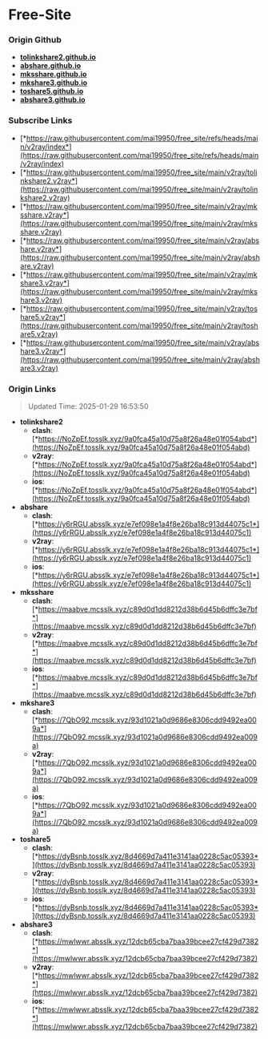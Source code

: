 # Free-Site

### Origin Github

- [**tolinkshare2.github.io**](https://github.com/tolinkshare2/tolinkshare2.github.io)
- [**abshare.github.io**](https://github.com/abshare/abshare.github.io)
- [**mksshare.github.io**](https://github.com/mksshare/mksshare.github.io)
- [**mkshare3.github.io**](https://github.com/mkshare3/mkshare3.github.io)
- [**toshare5.github.io**](https://github.com/toshare5/toshare5.github.io)
- [**abshare3.github.io**](https://github.com/abshare3/abshare3.github.io)

### Subscribe Links

- [*https://raw.githubusercontent.com/mai19950/free_site/refs/heads/main/v2ray/index*](https://raw.githubusercontent.com/mai19950/free_site/refs/heads/main/v2ray/index)
- [*https://raw.githubusercontent.com/mai19950/free_site/main/v2ray/tolinkshare2.v2ray*](https://raw.githubusercontent.com/mai19950/free_site/main/v2ray/tolinkshare2.v2ray)
- [*https://raw.githubusercontent.com/mai19950/free_site/main/v2ray/mksshare.v2ray*](https://raw.githubusercontent.com/mai19950/free_site/main/v2ray/mksshare.v2ray)
- [*https://raw.githubusercontent.com/mai19950/free_site/main/v2ray/abshare.v2ray*](https://raw.githubusercontent.com/mai19950/free_site/main/v2ray/abshare.v2ray)
- [*https://raw.githubusercontent.com/mai19950/free_site/main/v2ray/mkshare3.v2ray*](https://raw.githubusercontent.com/mai19950/free_site/main/v2ray/mkshare3.v2ray)
- [*https://raw.githubusercontent.com/mai19950/free_site/main/v2ray/toshare5.v2ray*](https://raw.githubusercontent.com/mai19950/free_site/main/v2ray/toshare5.v2ray)
- [*https://raw.githubusercontent.com/mai19950/free_site/main/v2ray/abshare3.v2ray*](https://raw.githubusercontent.com/mai19950/free_site/main/v2ray/abshare3.v2ray)

### Origin Links

> Updated Time: 2025-01-29 16:53:50

- **tolinkshare2**
  - **clash**: [*https://NoZpEf.tosslk.xyz/9a0fca45a10d75a8f26a48e01f054abd*](https://NoZpEf.tosslk.xyz/9a0fca45a10d75a8f26a48e01f054abd)
  - **v2ray**: [*https://NoZpEf.tosslk.xyz/9a0fca45a10d75a8f26a48e01f054abd*](https://NoZpEf.tosslk.xyz/9a0fca45a10d75a8f26a48e01f054abd)
  - **ios**: [*https://NoZpEf.tosslk.xyz/9a0fca45a10d75a8f26a48e01f054abd*](https://NoZpEf.tosslk.xyz/9a0fca45a10d75a8f26a48e01f054abd)
- **abshare**
  - **clash**: [*https://y6rRGU.absslk.xyz/e7ef098e1a4f8e26ba18c913d44075c1*](https://y6rRGU.absslk.xyz/e7ef098e1a4f8e26ba18c913d44075c1)
  - **v2ray**: [*https://y6rRGU.absslk.xyz/e7ef098e1a4f8e26ba18c913d44075c1*](https://y6rRGU.absslk.xyz/e7ef098e1a4f8e26ba18c913d44075c1)
  - **ios**: [*https://y6rRGU.absslk.xyz/e7ef098e1a4f8e26ba18c913d44075c1*](https://y6rRGU.absslk.xyz/e7ef098e1a4f8e26ba18c913d44075c1)
- **mksshare**
  - **clash**: [*https://maabve.mcsslk.xyz/c89d0d1dd8212d38b6d45b6dffc3e7bf*](https://maabve.mcsslk.xyz/c89d0d1dd8212d38b6d45b6dffc3e7bf)
  - **v2ray**: [*https://maabve.mcsslk.xyz/c89d0d1dd8212d38b6d45b6dffc3e7bf*](https://maabve.mcsslk.xyz/c89d0d1dd8212d38b6d45b6dffc3e7bf)
  - **ios**: [*https://maabve.mcsslk.xyz/c89d0d1dd8212d38b6d45b6dffc3e7bf*](https://maabve.mcsslk.xyz/c89d0d1dd8212d38b6d45b6dffc3e7bf)
- **mkshare3**
  - **clash**: [*https://7QbO92.mcsslk.xyz/93d1021a0d9686e8306cdd9492ea009a*](https://7QbO92.mcsslk.xyz/93d1021a0d9686e8306cdd9492ea009a)
  - **v2ray**: [*https://7QbO92.mcsslk.xyz/93d1021a0d9686e8306cdd9492ea009a*](https://7QbO92.mcsslk.xyz/93d1021a0d9686e8306cdd9492ea009a)
  - **ios**: [*https://7QbO92.mcsslk.xyz/93d1021a0d9686e8306cdd9492ea009a*](https://7QbO92.mcsslk.xyz/93d1021a0d9686e8306cdd9492ea009a)
- **toshare5**
  - **clash**: [*https://dyBsnb.tosslk.xyz/8d4669d7a411e3141aa0228c5ac05393*](https://dyBsnb.tosslk.xyz/8d4669d7a411e3141aa0228c5ac05393)
  - **v2ray**: [*https://dyBsnb.tosslk.xyz/8d4669d7a411e3141aa0228c5ac05393*](https://dyBsnb.tosslk.xyz/8d4669d7a411e3141aa0228c5ac05393)
  - **ios**: [*https://dyBsnb.tosslk.xyz/8d4669d7a411e3141aa0228c5ac05393*](https://dyBsnb.tosslk.xyz/8d4669d7a411e3141aa0228c5ac05393)
- **abshare3**
  - **clash**: [*https://mwlwwr.absslk.xyz/12dcb65cba7baa39bcee27cf429d7382*](https://mwlwwr.absslk.xyz/12dcb65cba7baa39bcee27cf429d7382)
  - **v2ray**: [*https://mwlwwr.absslk.xyz/12dcb65cba7baa39bcee27cf429d7382*](https://mwlwwr.absslk.xyz/12dcb65cba7baa39bcee27cf429d7382)
  - **ios**: [*https://mwlwwr.absslk.xyz/12dcb65cba7baa39bcee27cf429d7382*](https://mwlwwr.absslk.xyz/12dcb65cba7baa39bcee27cf429d7382)
